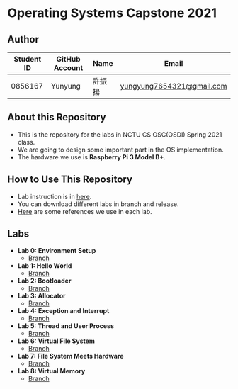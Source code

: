 # Operating Systems Capstone 2021

## Author

| Student ID | GitHub Account | Name | Email                      |
| -----------| -------------- | ---- | -------------------------- |
| 0856167    | Yunyung        | 許振揚| yungyung7654321@gmail.com  |

## About this Repository
* This is the repository for the labs in NCTU CS OSC(OSDI) Spring 2021 class.
* We are going to design some important part in the OS implementation.
* The hardware we use is **Raspberry Pi 3 Model B+**.

## How to Use This Repository
* Lab instruction is in [here](https://grasslab.github.io/NYCU_Operating_System_Capstone/index.html).
* You can download different labs in branch and release.
* [Here](https://hackmd.io/VD1WElEAQNGVpZx4mI9KXQ?both) are some references we use in each lab.

## Labs
* **Lab 0: Environment Setup**
    * [Branch](https://github.com/Yunyung/osc2021/tree/LAB-00)
* **Lab 1: Hello World**
    * [Branch](https://github.com/Yunyung/osc2021/tree/LAB-01)
* **Lab 2: Bootloader**
    * [Branch](https://github.com/Yunyung/osc2021/tree/LAB-02)
* **Lab 3: Allocator**
    * [Branch](https://github.com/Yunyung/osc2021/tree/LAB-03)
* **Lab 4: Exception and Interrupt**
    * [Branch](https://github.com/Yunyung/osc2021/tree/LAB-04)
* **Lab 5: Thread and User Process**
    * [Branch](https://github.com/Yunyung/osc2021/tree/LAB-05)
* **Lab 6: Virtual File System**
    * [Branch](https://github.com/Yunyung/osc2021/tree/LAB-06)
* **Lab 7: File System Meets Hardware**
    * [Branch](https://github.com/Yunyung/osc2021/tree/LAB-07)
* **Lab 8: Virtual Memory**
    * [Branch](https://github.com/Yunyung/osc2021/tree/LAB-08)
